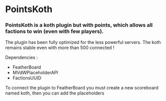 # PointsKoth
### PointsKoth is a koth plugin but with points, which allows all factions to win (even with few players).

The plugin has been fully optimized for the less powerful servers.
The koth remains stable even with more than 500 connected !

Dependencies :
- FeatherBoard
- MVdWPlaceholderAPI
- FactionsUUID

To connect the plugin to FeatherBoard you must create a new scoreboard named koth, then you can add the placeholders
